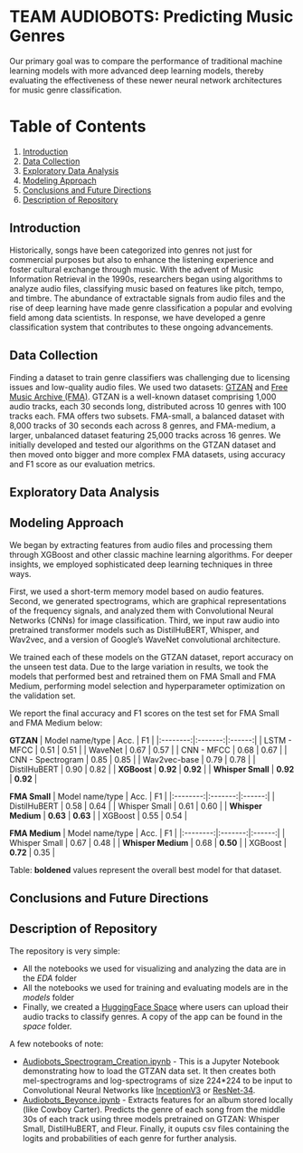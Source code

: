 # TEAM AUDIOBOTS: Predicting Music Genres

Our primary goal was to compare the performance of traditional machine learning models with more advanced deep learning models, thereby evaluating the effectiveness of these newer neural network architectures for music genre classification. 

<!-- ## About Team Audiobots
Team members: Aycan Katitas, Dylan Bates, Paul VanKoughnett, Muhammed Cifci, Soheyl Anbouhi, Johann Thiel
-->

# Table of Contents
1. [Introduction](#Introduction)
2. [Data Collection](#Data-Collection)
3. [Exploratory Data Analysis](#Exploratory-Data-Analysis)
4. [Modeling Approach](#Modeling-Approach)
5. [Conclusions and Future Directions](#Conclusions-and-Future-Directions)
6. [Description of Repository](#Description-of-Repository)

## Introduction

Historically, songs have been categorized into genres not just for commercial purposes but also to enhance the listening experience and foster cultural exchange through music. With the advent of Music Information Retrieval in the 1990s, researchers began using algorithms to analyze audio files, classifying music based on features like pitch, tempo, and timbre. The abundance of extractable signals from audio files and the rise of deep learning have made genre classification a popular and evolving field among data scientists. In response, we have developed a genre classification system that contributes to these ongoing advancements. 

## Data Collection

Finding a dataset to train genre classifiers was challenging due to licensing issues and low-quality audio files. We used two datasets: [GTZAN](https://www.kaggle.com/datasets/andradaolteanu/gtzan-dataset-music-genre-classification) and [Free Music Archive (FMA)](https://github.com/mdeff/fma). GTZAN is a well-known dataset comprising 1,000 audio tracks, each 30 seconds long, distributed across 10 genres with 100 tracks each. FMA offers two subsets. FMA-small, a balanced dataset with 8,000 tracks of 30 seconds each across 8 genres, and FMA-medium, a larger, unbalanced dataset featuring 25,000 tracks across 16 genres. We initially developed and tested our algorithms on the GTZAN dataset and then moved onto bigger and more complex FMA datasets, using accuracy and F1 score as our evaluation metrics.

## Exploratory Data Analysis


## Modeling Approach

We began by extracting features from audio files and processing them through XGBoost and other classic machine learning algorithms. For deeper insights, we employed sophisticated deep learning techniques in three ways.

First, we used a short-term memory model based on audio features. Second, we generated spectrograms, which are graphical representations of the frequency signals, and analyzed them with Convolutional Neural Networks (CNNs) for image classification. Third, we input raw audio into pretrained transformer models such as DistilHuBERT, Whisper, and Wav2vec, and a version of Google’s WaveNet convolutional architecture.

We trained each of these models on the GTZAN dataset, report accuracy on the unseen test data. Due to the large variation in results, we took the models that performed best and retrained them on FMA Small and FMA Medium, performing model selection and hyperparameter optimization on the validation set.

We report the final accuracy and F1 scores on the test set for FMA Small and FMA Medium below:

**GTZAN**
| Model name/type | Acc. | F1  |
|:--------:|:-------:|:------:|
| LSTM - MFCC | 0.51 | 0.51 |
| WaveNet | 0.67 | 0.57 |
| CNN - MFCC | 0.68 | 0.67 |
| CNN - Spectrogram | 0.85 | 0.85 |
| Wav2vec-base | 0.79 | 0.78 |
| DistilHuBERT | 0.90 | 0.82 |
| **XGBoost** | **0.92** | **0.92** |
| **Whisper Small** | **0.92** | **0.92** |

**FMA Small**
| Model name/type | Acc. | F1  |
|:--------:|:-------:|:------:|
| DistilHuBERT | 0.58 | 0.64 |
| Whisper Small | 0.61 | 0.60 |
| **Whisper Medium** | **0.63** | **0.63** |
| XGBoost | 0.55 | 0.54 |

**FMA Medium**
| Model name/type | Acc. | F1  |
|:--------:|:-------:|:------:|
| Whisper Small | 0.67 | 0.48 |
| **Whisper Medium** | 0.68 | **0.50** |
| XGBoost | **0.72** | 0.35 |

Table: **boldened** values represent the overall best model for that dataset.

## Conclusions and Future Directions


## Description of Repository

The repository is very simple: 
*  All the notebooks we used for visualizing and analyzing the data are in the _EDA_ folder
*  All the notebooks we used for training and evaluating models are in the _models_ folder
*  Finally, we created a [HuggingFace Space](https://huggingface.co/spaces/allispaul/audiobot) where users can upload their audio tracks to classify genres. A copy of the app can be found in the _space_ folder.

A few notebooks of note:

* [Audiobots_Spectrogram_Creation.ipynb](https://github.com/allispaul/audiobot/blob/main/EDA/Audiobots_Spectrogram_Creation.ipynb) - This is a Jupyter Notebook demonstrating how to load the GTZAN data set. It then creates both mel-spectrograms and log-spectrograms of size 224*224 to be input to Convolutional Neural Networks like [InceptionV3](https://huggingface.co/docs/timm/en/models/inception-v3) or [ResNet-34](https://huggingface.co/microsoft/resnet-34).
* [Audiobots_Beyonce.ipynb](https://github.com/allispaul/audiobot/blob/main/models/Audiobots_Beyonce.ipynb) - Extracts features for an album stored locally (like Cowboy Carter). Predicts the genre of each song from the middle 30s of each track using three models pretrained on GTZAN: Whisper Small, DistilHuBERT, and Fleur. Finally, it ouputs csv files containing the logits and probabilities of each genre for further analysis.
